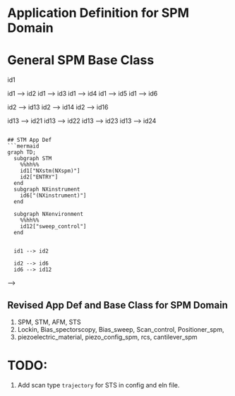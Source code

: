 # Application Definition for SPM Domain

# General SPM Base Class


<!-- ```mermaid
graph TD;
  subgraph SPM
    %%hh%%
    id1["ENTRY"]
    id0["NXspm"]
    id3["NXdata"]
    id4["Reproducibility Indicators"]
    id2["NXinstrument"]
    id5["Resolution Indicators"]
    id6["NXsample"] 

  end

  subgraph NXinstrument
        %%NXinstrument Part%%
    id16["(NXamplifier)"]
    id14["(NXlockin)"]
    id13["(NXenvironment)"]
  end

  subgraph NXenvironment
    id21["SAMPLE_BIAS(NXiv_bias)"]
    id22["(NXpositioner_spm)"]
    id23["(NXscan_control)"]
    id24["(NXpiezo_config_spm)"]
  end

  id0 --> id1
  id1 --> id2
  id1 --> id3
  id1 --> id4
  id1 --> id5
  id1 --> id6

  id2 --> id13
  id2 --> id14
  id2 --> id16

  id13 --> id21
  id13 --> id22
  id13 --> id23
  id13 --> id24
  
```

## STM App Def
```mermaid
graph TD;
  subgraph STM
    %%hh%%
    id1["NXstm(NXspm)"]
    id2["ENTRY"]
  end
  subgraph NXinstrument
    id6["(NXinstrument)"]
  end

  subgraph NXenvironment
    %%hh%%
    id12["sweep_control"]
  end


  id1 --> id2

  id2 --> id6
  id6 --> id12

``` 
-->

## Revised App Def and Base Class for SPM Domain
1. SPM, STM, AFM, STS
2. Lockin, Bias_spectorscopy, Bias_sweep, Scan_control, Positioner_spm, 
3. piezoelectric_material, piezo_config_spm, rcs, cantilever_spm
# TODO:
1. Add scan type `trajectory` for STS in config and eln file.

